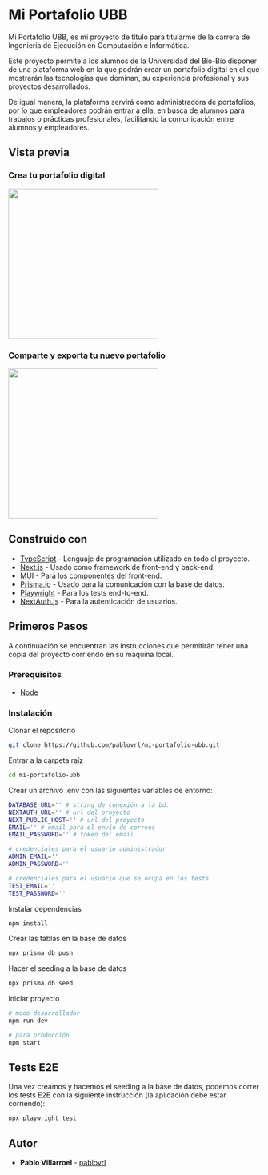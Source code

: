# Mi Portafolio UBB 

Mi Portafolio UBB, es mi proyecto de título para titularme de la carrera de Ingeniería de Ejecución en Computación e Informática.

Este proyecto permite a los alumnos de la Universidad del Bío-Bío disponer de una plataforma web en la que podrán crear un portafolio digital en el que mostrarán las tecnologías que dominan, su experiencia profesional y sus proyectos desarrollados. 

De igual manera, la plataforma servirá como administradora de portafolios, por lo que empleadores podrán entrar a ella, en busca de alumnos para trabajos o prácticas profesionales, facilitando la comunicación entre alumnos y empleadores.

## Vista previa
### Crea tu portafolio digital
<img src="https://github.com/pablovrl/mi-portafolio-ubb/blob/main/public/create-portfolio.gif" width="auto" height="300" />

### Comparte y exporta tu nuevo portafolio
<img src="https://github.com/pablovrl/mi-portafolio-ubb/blob/main/public/share-portfolio.gif" width="auto" height="300" />

## Construido con 

  - [TypeScript](https://www.typescriptlang.org/) - Lenguaje de programación utilizado en todo el proyecto.
  - [Next.js](https://www.nextjs.org/) - Usado como framework de front-end y back-end.
  - [MUI](https://mui.com/) - Para los componentes del front-end.
  - [Prisma.io](https://prisma.io/) - Usado para la comunicación con la base de datos.
  - [Playwright](https://playwright.dev/) - Para los tests end-to-end.
  - [NextAuth.js](https://next-auth.js.org/) - Para la autenticación de usuarios.

## Primeros Pasos 

A continuación se encuentran las instrucciones que permitirán tener una copia del proyecto corriendo en su máquina local.

### Prerequisitos

- [Node](https://nodejs.org/es/)

### Instalación

Clonar el repositorio
```bash
git clone https://github.com/pablovrl/mi-portafolio-ubb.git
```

Entrar a la carpeta raíz
```bash
cd mi-portafolio-ubb
```

Crear un archivo .env con las siguientes variables de entorno:
```bash
DATABASE_URL='' # string de conexión a la bd.
NEXTAUTH_URL='' # url del proyecto
NEXT_PUBLIC_HOST='' # url del proyecto
EMAIL='' # email para el envío de correos
EMAIL_PASSWORD='' # token del email

# credenciales para el usuario administrador
ADMIN_EMAIL=''
ADMIN_PASSWORD=''

# credenciales para el usuario que se ocupa en los tests
TEST_EMAIL=''
TEST_PASSWORD=''
```

Instalar dependencias
```bash
npm install
```

Crear las tablas en la base de datos
```bash
npx prisma db push
```

Hacer el seeding a la base de datos
```bash
npx prisma db seed
```

Iniciar proyecto
```bash
# modo desarrollador
npm run dev

# para producción
npm start
```

## Tests E2E

Una vez creamos y hacemos el seeding a la base de datos, podemos correr los tests E2E con la siguiente instrucción (la aplicación debe estar corriendo):

```bash
npx playwright test
```

## Autor

  - **Pablo Villarroel** - 
    [pablovrl](https://github.com/pablovrl)
